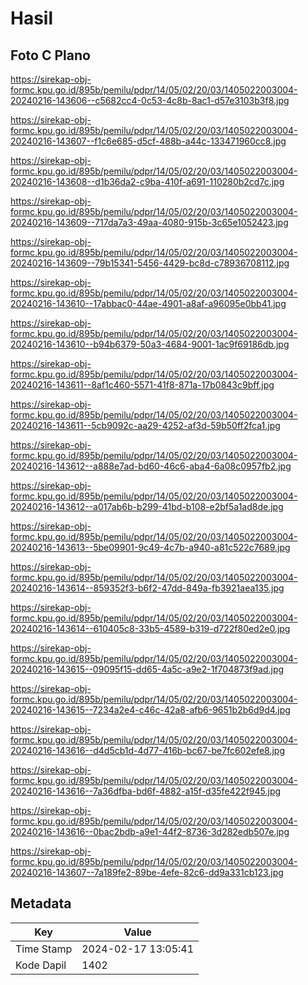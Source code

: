 # Hasil

## Foto C Plano

https://sirekap-obj-formc.kpu.go.id/895b/pemilu/pdpr/14/05/02/20/03/1405022003004-20240216-143606--c5682cc4-0c53-4c8b-8ac1-d57e3103b3f8.jpg

https://sirekap-obj-formc.kpu.go.id/895b/pemilu/pdpr/14/05/02/20/03/1405022003004-20240216-143607--f1c6e685-d5cf-488b-a44c-133471960cc8.jpg

https://sirekap-obj-formc.kpu.go.id/895b/pemilu/pdpr/14/05/02/20/03/1405022003004-20240216-143608--d1b36da2-c9ba-410f-a691-110280b2cd7c.jpg

https://sirekap-obj-formc.kpu.go.id/895b/pemilu/pdpr/14/05/02/20/03/1405022003004-20240216-143609--717da7a3-49aa-4080-915b-3c65e1052423.jpg

https://sirekap-obj-formc.kpu.go.id/895b/pemilu/pdpr/14/05/02/20/03/1405022003004-20240216-143609--79b15341-5456-4429-bc8d-c78936708112.jpg

https://sirekap-obj-formc.kpu.go.id/895b/pemilu/pdpr/14/05/02/20/03/1405022003004-20240216-143610--17abbac0-44ae-4901-a8af-a96095e0bb41.jpg

https://sirekap-obj-formc.kpu.go.id/895b/pemilu/pdpr/14/05/02/20/03/1405022003004-20240216-143610--b94b6379-50a3-4684-9001-1ac9f69186db.jpg

https://sirekap-obj-formc.kpu.go.id/895b/pemilu/pdpr/14/05/02/20/03/1405022003004-20240216-143611--8af1c460-5571-41f8-871a-17b0843c9bff.jpg

https://sirekap-obj-formc.kpu.go.id/895b/pemilu/pdpr/14/05/02/20/03/1405022003004-20240216-143611--5cb9092c-aa29-4252-af3d-59b50ff2fca1.jpg

https://sirekap-obj-formc.kpu.go.id/895b/pemilu/pdpr/14/05/02/20/03/1405022003004-20240216-143612--a888e7ad-bd60-46c6-aba4-6a08c0957fb2.jpg

https://sirekap-obj-formc.kpu.go.id/895b/pemilu/pdpr/14/05/02/20/03/1405022003004-20240216-143612--a017ab6b-b299-41bd-b108-e2bf5a1ad8de.jpg

https://sirekap-obj-formc.kpu.go.id/895b/pemilu/pdpr/14/05/02/20/03/1405022003004-20240216-143613--5be09901-9c49-4c7b-a940-a81c522c7689.jpg

https://sirekap-obj-formc.kpu.go.id/895b/pemilu/pdpr/14/05/02/20/03/1405022003004-20240216-143614--859352f3-b6f2-47dd-849a-fb3921aea135.jpg

https://sirekap-obj-formc.kpu.go.id/895b/pemilu/pdpr/14/05/02/20/03/1405022003004-20240216-143614--610405c8-33b5-4589-b319-d722f80ed2e0.jpg

https://sirekap-obj-formc.kpu.go.id/895b/pemilu/pdpr/14/05/02/20/03/1405022003004-20240216-143615--09095f15-dd65-4a5c-a9e2-1f704873f9ad.jpg

https://sirekap-obj-formc.kpu.go.id/895b/pemilu/pdpr/14/05/02/20/03/1405022003004-20240216-143615--7234a2e4-c46c-42a8-afb6-9651b2b6d9d4.jpg

https://sirekap-obj-formc.kpu.go.id/895b/pemilu/pdpr/14/05/02/20/03/1405022003004-20240216-143616--d4d5cb1d-4d77-416b-bc67-be7fc602efe8.jpg

https://sirekap-obj-formc.kpu.go.id/895b/pemilu/pdpr/14/05/02/20/03/1405022003004-20240216-143616--7a36dfba-bd6f-4882-a15f-d35fe422f945.jpg

https://sirekap-obj-formc.kpu.go.id/895b/pemilu/pdpr/14/05/02/20/03/1405022003004-20240216-143616--0bac2bdb-a9e1-44f2-8736-3d282edb507e.jpg

https://sirekap-obj-formc.kpu.go.id/895b/pemilu/pdpr/14/05/02/20/03/1405022003004-20240216-143607--7a189fe2-89be-4efe-82c6-dd9a331cb123.jpg


## Metadata

| Key        | Value               |
| ---------- | ------------------- |
| Time Stamp | 2024-02-17 13:05:41 |
| Kode Dapil | 1402                |



